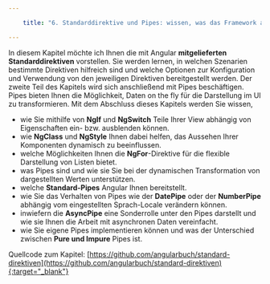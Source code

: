 ```yaml
---

    title: "6. Standarddirektive und Pipes: wissen, was das Framework an Bord hat"

---
```


In diesem Kapitel möchte ich Ihnen die mit Angular **mitgelieferten Standarddirektiven** vorstellen. Sie werden lernen, in welchen Szenarien bestimmte Direktiven hilfreich sind und welche Optionen zur Konfiguration und Verwendung von den jeweiligen Direktiven bereitgestellt werden. Der zweite Teil des Kapitels wird sich anschließend mit Pipes beschäftigen. Pipes bieten Ihnen die Möglichkeit, Daten on the fly für die Darstellung im UI zu transformieren. Mit dem Abschluss dieses Kapitels werden Sie wissen,
- wie Sie mithilfe von **NgIf** und **NgSwitch** Teile Ihrer View abhängig von Eigenschaften ein- bzw. ausblenden können.
- wie **NgClass** und **NgStyle** Ihnen dabei helfen, das Aussehen Ihrer Komponenten dynamisch zu beeinflussen.
- welche Möglichkeiten Ihnen die **NgFor**-Direktive für die flexible Darstellung von Listen bietet.
- was Pipes sind und wie sie Sie bei der dynamischen Transformation von dargestellten Werten unterstützen.
- welche **Standard-Pipes** Angular Ihnen bereitstellt.
- wie Sie das Verhalten von Pipes wie der **DatePipe** oder der **NumberPipe** abhängig vom eingestellten Sprach-Locale verändern können.
- inwiefern die **AsyncPipe** eine Sonderrolle unter den Pipes darstellt und wie sie Ihnen die Arbeit mit asynchronen Daten vereinfacht.
- wie Sie eigene Pipes implementieren können und was der Unterschied zwischen **Pure und Impure** Pipes ist.

Quellcode zum Kapitel: [https://github.com/angularbuch/standard-direktiven](https://github.com/angularbuch/standard-direktiven){:target="_blank"}
